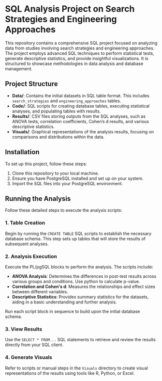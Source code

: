 # SQL Analysis Project on Search Strategies and Engineering Approaches

This repository contains a comprehensive SQL project focused on analyzing data from studies involving search strategies and engineering approaches. The project employs advanced SQL techniques to perform statistical tests, generate descriptive statistics, and provide insightful visualizations. It is structured to showcase methodologies in data analysis and database management.

## Project Structure

- **Data/**: Contains the initial datasets in SQL table format. This includes `search_strategies` and `engineering_approaches` tables.
- **Code/**: SQL scripts for creating database tables, executing statistical analyses, and populating tables with results.
- **Results/**: CSV files storing outputs from the SQL analyses, such as ANOVA tests, correlation coefficients, Cohen’s d results, and various descriptive statistics.
- **Visuals/**: Graphical representations of the analysis results, focusing on comparisons and distributions within the data.

## Installation

To set up this project, follow these steps:

1. Clone this repository to your local machine.
2. Ensure you have PostgreSQL installed and set up on your system.
3. Import the SQL files into your PostgreSQL environment.

## Running the Analysis

Follow these detailed steps to execute the analysis scripts:

### 1. Table Creation
Begin by running the `CREATE TABLE` SQL scripts to establish the necessary database schema. This step sets up tables that will store the results of subsequent analyses.

### 2. Analysis Execution
Execute the PL/pgSQL blocks to perform the analysis. The scripts include:

- **ANOVA Analysis**: Determines the differences in post-test results across various groups and conditions. Use python to calculate p-value.
- **Correlation and Cohen's d**: Measures the relationships and effect sizes between different variables.
- **Descriptive Statistics**: Provides summary statistics for the datasets, aiding in a basic understanding and further analysis.

Run each script block in sequence to build upon the initial database schema.

### 3. View Results
Use the `SELECT * FROM...` SQL statements to retrieve and review the results directly from your SQL client.

### 4. Generate Visuals
Refer to scripts or manual steps in the `Visuals` directory to create visual representations of the results using tools like R, Python, or Excel.
